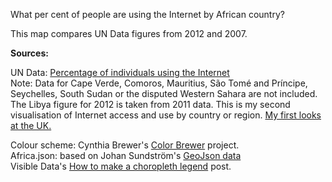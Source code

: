What per cent of people are using the Internet by African country? 

This map compares UN Data figures from 2012 and 2007. 

<strong>Sources:</strong>

UN Data: <a href="http://data.un.org/Data.aspx?d=ITU&f=ind1Code%3aI99H">Percentage of individuals using the Internet</a><br/>
Note: Data for Cape Verde, Comoros, Mauritius, São Tomé and Príncipe, Seychelles, South Sudan or the disputed Western Sahara are not included. The Libya figure for 2012 is taken from 2011 data.
This is my second visualisation of Internet access and use by country or region. <a href="http://bl.ocks.org/radiocontrolled/8246732">My first looks at the UK.</a>
 
Colour scheme: Cynthia Brewer's <a href="http://colorbrewer2.org/?type=sequential&scheme=YlGnBu&n=9">Color Brewer</a> project.<br/>
Africa.json: based on Johan Sundström's <a href="https://github.com/johan/world.geo.json/blob/master/countries.geo.json">GeoJson data</a><br/>
Visible Data's <a href="http://bit.ly/1bC8wst">How to make a choropleth legend</a> post.